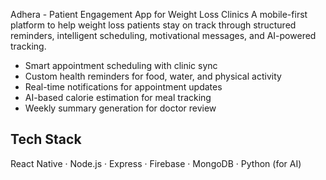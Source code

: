 Adhera - Patient Engagement App for Weight Loss Clinics
A mobile-first platform to help weight loss patients stay on track through structured reminders, intelligent scheduling, motivational messages, and AI-powered tracking.

- Smart appointment scheduling with clinic sync
- Custom health reminders for food, water, and physical activity
- Real-time notifications for appointment updates
- AI-based calorie estimation for meal tracking
- Weekly summary generation for doctor review

## Tech Stack
React Native · Node.js · Express · Firebase · MongoDB · Python (for AI)
